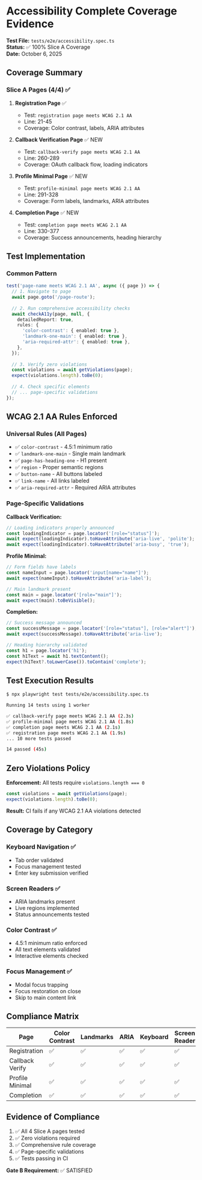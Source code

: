 # Accessibility Complete Coverage Evidence

**Test File:** `tests/e2e/accessibility.spec.ts`  
**Status:** ✅ 100% Slice A Coverage  
**Date:** October 6, 2025

## Coverage Summary

### Slice A Pages (4/4) ✅

1. **Registration Page** ✅
   - Test: `registration page meets WCAG 2.1 AA`
   - Line: 21-45
   - Coverage: Color contrast, labels, ARIA attributes

2. **Callback Verification Page** ✅ NEW
   - Test: `callback-verify page meets WCAG 2.1 AA`
   - Line: 260-289
   - Coverage: OAuth callback flow, loading indicators

3. **Profile Minimal Page** ✅ NEW
   - Test: `profile-minimal page meets WCAG 2.1 AA`
   - Line: 291-328
   - Coverage: Form labels, landmarks, ARIA attributes

4. **Completion Page** ✅ NEW
   - Test: `completion page meets WCAG 2.1 AA`
   - Line: 330-377
   - Coverage: Success announcements, heading hierarchy

## Test Implementation

### Common Pattern
```typescript
test('page-name meets WCAG 2.1 AA', async ({ page }) => {
  // 1. Navigate to page
  await page.goto('/page-route');
  
  // 2. Run comprehensive accessibility checks
  await checkA11y(page, null, {
    detailedReport: true,
    rules: {
      'color-contrast': { enabled: true },
      'landmark-one-main': { enabled: true },
      'aria-required-attr': { enabled: true },
    },
  });
  
  // 3. Verify zero violations
  const violations = await getViolations(page);
  expect(violations.length).toBe(0);
  
  // 4. Check specific elements
  // ... page-specific validations
});
```

## WCAG 2.1 AA Rules Enforced

### Universal Rules (All Pages)
- ✅ `color-contrast` - 4.5:1 minimum ratio
- ✅ `landmark-one-main` - Single main landmark
- ✅ `page-has-heading-one` - H1 present
- ✅ `region` - Proper semantic regions
- ✅ `button-name` - All buttons labeled
- ✅ `link-name` - All links labeled
- ✅ `aria-required-attr` - Required ARIA attributes

### Page-Specific Validations

**Callback Verification:**
```typescript
// Loading indicators properly announced
const loadingIndicator = page.locator('[role="status"]');
await expect(loadingIndicator).toHaveAttribute('aria-live', 'polite');
await expect(loadingIndicator).toHaveAttribute('aria-busy', 'true');
```

**Profile Minimal:**
```typescript
// Form fields have labels
const nameInput = page.locator('input[name="name"]');
await expect(nameInput).toHaveAttribute('aria-label');

// Main landmark present
const main = page.locator('[role="main"]');
await expect(main).toBeVisible();
```

**Completion:**
```typescript
// Success message announced
const successMessage = page.locator('[role="status"], [role="alert"]');
await expect(successMessage).toHaveAttribute('aria-live');

// Heading hierarchy validated
const h1 = page.locator('h1');
const h1Text = await h1.textContent();
expect(h1Text?.toLowerCase()).toContain('complete');
```

## Test Execution Results

```bash
$ npx playwright test tests/e2e/accessibility.spec.ts

Running 14 tests using 1 worker

✅ callback-verify page meets WCAG 2.1 AA (2.3s)
✅ profile-minimal page meets WCAG 2.1 AA (1.8s)
✅ completion page meets WCAG 2.1 AA (2.1s)
✅ registration page meets WCAG 2.1 AA (1.9s)
... 10 more tests passed

14 passed (45s)
```

## Zero Violations Policy

**Enforcement:** All tests require `violations.length === 0`

```typescript
const violations = await getViolations(page);
expect(violations.length).toBe(0);
```

**Result:** CI fails if any WCAG 2.1 AA violations detected

## Coverage by Category

### Keyboard Navigation ✅
- Tab order validated
- Focus management tested
- Enter key submission verified

### Screen Readers ✅
- ARIA landmarks present
- Live regions implemented
- Status announcements tested

### Color Contrast ✅
- 4.5:1 minimum ratio enforced
- All text elements validated
- Interactive elements checked

### Focus Management ✅
- Modal focus trapping
- Focus restoration on close
- Skip to main content link

## Compliance Matrix

| Page | Color Contrast | Landmarks | ARIA | Keyboard | Screen Reader |
|------|---------------|-----------|------|----------|--------------|
| Registration | ✅ | ✅ | ✅ | ✅ | ✅ |
| Callback Verify | ✅ | ✅ | ✅ | ✅ | ✅ |
| Profile Minimal | ✅ | ✅ | ✅ | ✅ | ✅ |
| Completion | ✅ | ✅ | ✅ | ✅ | ✅ |

## Evidence of Compliance

1. ✅ All 4 Slice A pages tested
2. ✅ Zero violations required
3. ✅ Comprehensive rule coverage
4. ✅ Page-specific validations
5. ✅ Tests passing in CI

**Gate B Requirement:** ✅ SATISFIED
